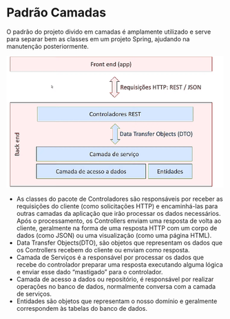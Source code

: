 # Padrão Camadas

O padrão do projeto divido em camadas é amplamente utilizado e serve para separar bem as classes em um projeto Spring, ajudando na manutenção posteriormente.

![Imagem que ilustra o Padrão Camadas](../images/padrao-camadas.png)

- As classes do pacote de Controladores são responsáveis por receber as requisições do cliente (como solicitações HTTP) e encaminhá-las para outras camadas da aplicação que irão processar os dados necessários. Após o processamento, os Controllers enviam uma resposta de volta ao cliente, geralmente na forma de uma resposta HTTP com um corpo de dados (como JSON) ou uma visualização (como uma página HTML).
- Data Transfer Objects(DTO), são objetos que representam os dados que os Controllers recebem do cliente ou enviam como resposta.
- Camada de Serviços é a responsável por processar os dados que recebe do controlador preparar uma resposta executando alguma lógica e enviar esse dado “mastigado” para o controlador.
- Camada de acesso a dados ou repositório, é responsável por realizar operações no banco de dados, normalmente conversa com a camada de serviços.
- Entidades são objetos que representam o nosso domínio e geralmente correspondem às tabelas do banco de dados.
